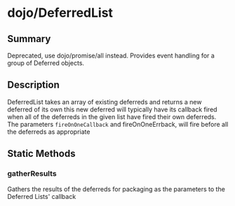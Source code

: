 # dojo/DeferredList

## Summary

Deprecated, use dojo/promise/all instead.
Provides event handling for a group of Deferred objects.
## Description

DeferredList takes an array of existing deferreds and returns a new deferred of its own
this new deferred will typically have its callback fired when all of the deferreds in
the given list have fired their own deferreds.  The parameters `fireOnOneCallback` and
fireOnOneErrback, will fire before all the deferreds as appropriate
## Static Methods

### gatherResults
Gathers the results of the deferreds for packaging
as the parameters to the Deferred Lists' callback

